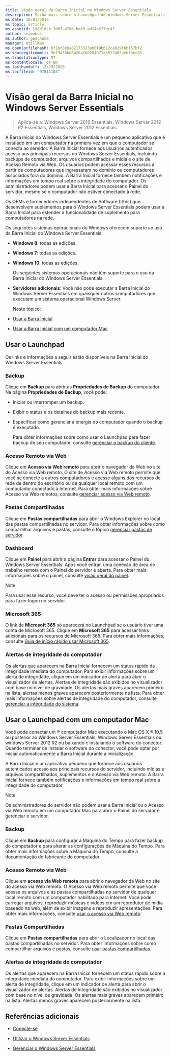 ```yaml
---
title: Visão geral da Barra Inicial no Windows Server Essentials
description: Saiba mais sobre o Launchpad do Windows Server Essentials, que fornece aos usuários autenticados acesso aos principais recursos do Windows Server Essentials.
ms.date: 10/03/2016
ms.topic: article
ms.assetid: 198d16cb-3d07-4706-be89-ad14a5f7dc47
author: nnamuhcs
ms.author: geschuma
manager: mtillman
ms.openlocfilehash: 0f1bf8eba82173323e60f9b612ca829f6b167bf2
ms.sourcegitcommit: 9e19436bd8b20af60284071ab512405aebfbec83
ms.translationtype: MT
ms.contentlocale: pt-BR
ms.lasthandoff: 12/29/2020
ms.locfileid: "97811103"
---
```

# <a name="overview-of-the-launchpad-in-windows-server-essentials"></a>Visão geral da Barra Inicial no Windows Server Essentials

>Aplica-se a: Windows Server 2016 Essentials, Windows Server 2012 R2 Essentials, Windows Server 2012 Essentials

A Barra Inicial do Windows Server Essentials é um pequeno aplicativo que é instalado em um computador na primeira vez em que o computador se conecta ao servidor. A Barra Inicial fornece aos usuários autenticados acesso aos principais recursos do Windows Server Essentials, incluindo backups de computador, arquivos compartilhados e mídia e o site de Acesso Remoto via Web. Os usuários podem acessar esses recursos a partir de computadores que ingressaram no domínio ou computadores associados fora do domínio. A Barra Inicial fornece também notificações e informações em tempo real sobre a integridade do computador. Os administradores podem usar a Barra Inicial para acessar o Painel do servidor, mesmo se o computador não estiver conectado à rede.

 Os OEMs e fornecedores independentes de Software (ISVs) que desenvolvem suplementos para o Windows Server Essentials podem usar a Barra Inicial para estender a funcionalidade de suplemento para computadores na rede.

 Os seguintes sistemas operacionais do Windows oferecem suporte ao uso da Barra Inicial do Windows Server Essentials:

- **Windows 8**: todas as edições.

- **Windows 7**: todas as edições.
- **Windows 10**: todas as edições.

  Os seguintes sistemas operacionais não têm suporte para o uso da Barra Inicial do Windows Server Essentials:

- **Servidores adicionais**: Você não pode executar a Barra Inicial do Windows Server Essentials em quaisquer outros computadores que executam um sistema operacional Windows Server.

  Neste tópico:

- [Usar a Barra Inicial](Overview-of-the-Launchpad-in-Windows-Server-Essentials.md#BKMK_Launchpad)

- [Usar a Barra Inicial com um computador Mac](Overview-of-the-Launchpad-in-Windows-Server-Essentials.md#BKMK_Mac)

##  <a name="use-the-launchpad"></a><a name="BKMK_Launchpad"></a> Usar o Launchpad
 Os links e informações a seguir estão disponíveis na Barra Inicial do Windows Server Essentials.

### <a name="backup"></a>Backup
 Clique em **Backup** para abrir as **Propriedades de Backup** do computador. Na página **Propriedades de Backup**, você pode:

- Iniciar ou interromper um backup.

- Exibir o status e os detalhes do backup mais recente.

- Especificar como gerenciar a energia do computador quando o backup é executado.

  Para obter informações sobre como usar o Launchpad para fazer backup de seu computador, consulte [gerenciar o backup do cliente](Manage-Client-Computer-Backup-in-Windows-Server-Essentials.md).

### <a name="remote-web-access"></a>Acesso Remoto via Web
 Clique em **Acesso via Web remoto** para abrir o navegador da Web no site do Acesso via Web remoto. O site de Acesso via Web remoto permite que você se conecte a outros computadores e acesse alguns dos recursos de rede de dentro do escritório ou de qualquer local remoto com um computador conectado à Internet. Para obter mais informações sobre Acesso via Web remotos, consulte [gerenciar acesso via Web remoto](Manage-Remote-Web-Access-in-Windows-Server-Essentials.md).

### <a name="shared-folders"></a>Pastas Compartilhadas
 Clique em **Pastas compartilhadas** para abrir o Windows Explorer no local das pastas compartilhadas no servidor. Para obter informações sobre como compartilhar arquivos e pastas, consulte o tópico [gerenciar pastas de servidor](Manage-Server-Folders-in-Windows-Server-Essentials.md).

### <a name="dashboard"></a>Dashboard
 Clique em  **Painel** para abrir a página **Entrar** para acessar o Painel do Windows Server Essentials. Após você entrar, uma conexão de área de trabalho remota com o Painel do servidor é aberta. Para obter mais informações sobre o painel, consulte [visão geral do painel](Overview-of-the-Dashboard-in-Windows-Server-Essentials.md).

> [!NOTE]
>  Para usar esse recurso, você deve ter o acesso ou permissões apropriados para fazer logon no servidor.

### <a name="microsoft-365"></a>Microsoft 365
 O link de **Microsoft 365** só aparecerá no Launchpad se o usuário tiver uma conta de Microsoft 365. Clique em  **Microsoft 365** para acessar links adicionais para os recursos de Microsoft 365. Para obter mais informações, consulte [Guia de início rápido usar Microsoft 365](../use/Quick-Start-Guide-to-Using-Microsoft-Office-365-with-Windows-Server-Essentials.md).

### <a name="computer-health-alerts"></a>Alertas de integridade do computador
 Os alertas que aparecem na Barra Inicial fornecem um status rápido da integridade imediata do computador. Para exibir informações sobre um alerta de integridade, clique em um indicador de alerta para abrir o visualizador de alertas. Alertas de integridade são exibidos no visualizador com base no nível de gravidade. Os alertas mais graves aparecem primeiro na lista; alertas menos graves aparecem posteriormente na lista. Para obter mais informações sobre alertas de integridade do computador, consulte [gerenciar a integridade do sistema](Manage-System-Health-in-Windows-Server-Essentials.md).

##  <a name="use-the-launchpad-with-a-mac-computer"></a><a name="BKMK_Mac"></a> Usar o Launchpad com um computador Mac
 Você pode conectar um &reg; computador Mac executando o Mac OS X &reg; 10,5 ou posterior ao Windows Server Essentials, Windows Server Essentials ou windows Server 2012 R2 ou baixando e instalando o software do conector. Quando terminar de instalar o software do conector, você pode optar por iniciar automaticamente a Barra Inicial durante a inicialização.

 A Barra Inicial é um aplicativo pequeno que fornece aos usuários autenticados acesso aos principais recursos do servidor, incluindo mídias e arquivos compartilhados, suplementos e o Acesso via Web remoto. A Barra Inicial fornece também notificações e informações em tempo real sobre a integridade do computador.

> [!NOTE]
>  Os administradores do servidor não podem usar a Barra Inicial ou o Acesso via Web remoto em um computador Mac para abrir o Painel do servidor e gerenciar o servidor.

### <a name="backup"></a>Backup
 Clique em **Backup** para configurar a Máquina do Tempo para fazer backup do computador e para alterar as configurações de Máquina do Tempo. Para obter mais informações sobre a Máquina do Tempo, consulte a documentação do fabricante do computador.

### <a name="remote-web-access"></a>Acesso Remoto via Web
 Clique em **acesso via Web remota** para abrir o navegador da Web no site do acesso via Web remoto. O Acesso via Web remoto permite que você acesse os arquivos e as pastas compartilhadas no servidor de qualquer local remoto com um computador habilitado para Internet. Você pode carregar arquivos, reproduzir músicas e vídeos em um reprodutor de mídia baseado na web, além de exibir imagens e reproduzir apresentações. Para obter mais informações, consulte [usar o acesso via Web remoto](../use/Use-Remote-Web-Access-in-Windows-Server-Essentials.md).

### <a name="shared-folders"></a>Pastas Compartilhadas
 Clique em **Pastas compartilhadas** para abrir o Localizador no local das pastas compartilhadas no servidor. Para obter informações sobre como compartilhar arquivos e pastas, consulte [usar pastas compartilhadas](../use/Use-Shared-Folders-in-Windows-Server-Essentials.md).

### <a name="computer-health-alerts"></a>Alertas de integridade do computador
 Os alertas que aparecem na Barra Inicial fornecem um status rápido sobre a integridade imediata do computador. Para exibir informações sobre um alerta de integridade, clique em um indicador de alerta para abrir o visualizador de alertas. Alertas de integridade são exibidos no visualizador com base no nível de gravidade. Os alertas mais graves aparecem primeiro na lista. Alertas menos graves aparecem posteriormente na lista.

## <a name="additional-references"></a>Referências adicionais

-   [Conecte-se](../use/Get-Connected-in-Windows-Server-Essentials.md)

-   [Utilizar o Windows Server Essentials](../use/Use-Windows-Server-Essentials.md)

-   [Gerenciar o Windows Server Essentials](Manage-Windows-Server-Essentials.md)
